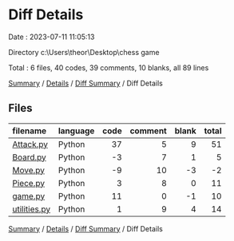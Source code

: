 # Diff Details

Date : 2023-07-11 11:05:13

Directory c:\\Users\\theor\\Desktop\\chess game

Total : 6 files,  40 codes, 39 comments, 10 blanks, all 89 lines

[Summary](results.md) / [Details](details.md) / [Diff Summary](diff.md) / Diff Details

## Files
| filename | language | code | comment | blank | total |
| :--- | :--- | ---: | ---: | ---: | ---: |
| [Attack.py](/Attack.py) | Python | 37 | 5 | 9 | 51 |
| [Board.py](/Board.py) | Python | -3 | 7 | 1 | 5 |
| [Move.py](/Move.py) | Python | -9 | 10 | -3 | -2 |
| [Piece.py](/Piece.py) | Python | 3 | 8 | 0 | 11 |
| [game.py](/game.py) | Python | 11 | 0 | -1 | 10 |
| [utilities.py](/utilities.py) | Python | 1 | 9 | 4 | 14 |

[Summary](results.md) / [Details](details.md) / [Diff Summary](diff.md) / Diff Details